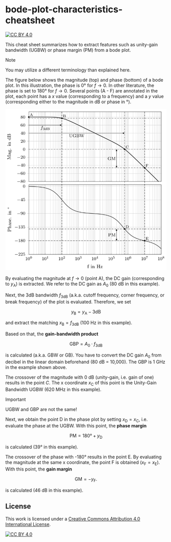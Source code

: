 # bode-plot-characteristics-cheatsheet
[![CC BY 4.0][cc-by-shield]][cc-by]

This cheat sheet summarizes how to extract features such as 
unity-gain bandwidth (UGBW) or phase margin (PM) from a bode plot.

> [!NOTE]
> You may utilize a different terminology than explained here.

The figure below shows the magnitude (top) and phase (bottom) of a
bode plot.
In this illustration, the phase is 0° for $f \rightarrow 0$.
In other literature, the phase is set to 180° for $f \rightarrow 0$.
Several points ($\mathrm{A}$ - $\mathrm{F}$) are annotated in the plot, each 
point has a $x$ value (corresponding to a frequency) and a $y$ value 
(corresponding either to the magnitude in dB or phase in °).

<p align="center">
 <img src="./figs/plot.svg" width="700">
</p>

By evaluating the magnitude at $f \rightarrow 0$ (point $\mathrm{A}$), the
DC gain (corresponding to $y_{\mathrm{A}}$) is extracted.
We refer to the DC gain as $A_0$ (80 dB in this example).

Next, the 3dB bandwidth $f_{\mathrm{3dB}}$ (a.k.a. cutoff frequency, 
corner frequency, or break frequency) of the plot is evaluated. Therefore, we 
set

$$
y_{\mathrm{B}} = y_{\mathrm{A}} - 3 \mathrm{dB}
$$

and extract the matching $x_{\mathrm{B}} = f_{\mathrm{3dB}}$ 
(100 Hz in this example).

Based on that, the **gain-bandwidth product**

$$
\mathrm{GBP} = A_0 \cdot f_{\mathrm{3dB}}
$$

is calculated (a.k.a. $\mathrm{GBW}$ or $\mathrm{GB}$). 
You have to convert the DC gain $A_0$ from decibel in the linear domain 
beforehand (80 dB = 10,000).
The $\mathrm{GBP}$ is 1 GHz in the example shown above.

The crossover of the magnitude with 0 dB (unity-gain, i.e. gain of one) results 
in the point $C$.
The x coordinate $x_{\mathrm{C}}$ of this point is the Unity-Gain Bandwidth 
$\mathrm{UGBW}$ (620 MHz in this example).

> [!IMPORTANT]
> $\mathrm{UGBW}$ and $\mathrm{GBP}$ are not the same!

Next, we obtain the point $\mathrm{D}$ in the phase plot by setting 
$x_{\mathrm{D}} = x_{\mathrm{C}}$, i.e. evaluate the phase at the 
$\mathrm{UGBW}$.
With this point, the **phase margin**

$$
\mathrm{PM} = 180° + y_{\mathrm{D}}
$$

is calculated (39° in this example).

The crossover of the phase with -180° results in the point $\mathrm{E}$.
By evaluating the magnitude at the same x coordinate, the point 
$\mathrm{F}$ is obtained ($x_{\mathrm{F}} = x_{\mathrm{E}}$).
With this point, the **gain margin**

$$
\mathrm{GM} = - y_{\mathrm{F}}.
$$

is calculated (46 dB in this example).


## License

This work is licensed under a
[Creative Commons Attribution 4.0 International License][cc-by].

[![CC BY 4.0][cc-by-image]][cc-by]

[cc-by]: http://creativecommons.org/licenses/by/4.0/
[cc-by-image]: https://i.creativecommons.org/l/by/4.0/88x31.png
[cc-by-shield]: https://img.shields.io/badge/License-CC%20BY%204.0-lightgrey.svg
